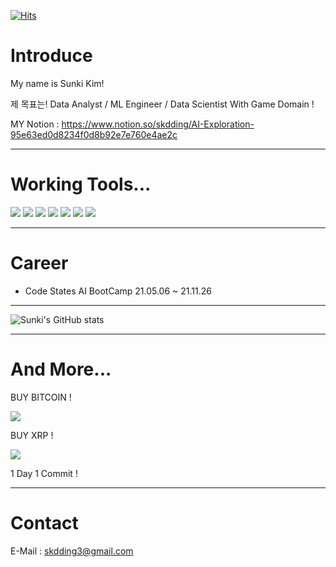 [![Hits](https://hits.seeyoufarm.com/api/count/incr/badge.svg?url=https%3A%2F%2Fgithub.com%2Fskdding3%2Fhit-counter&count_bg=%2379C83D&title_bg=%23555555&icon=&icon_color=%23E7E7E7&title=hits&edge_flat=false)](https://hits.seeyoufarm.com)


# Introduce

My name is Sunki Kim!


제 목표는!
Data Analyst / ML Engineer / Data Scientist With Game Domain !

MY Notion :  https://www.notion.so/skdding/AI-Exploration-95e63ed0d8234f0d8b92e7e760e4ae2c

----------------------------------------------------------------------------------------------
# Working Tools...

<img src="https://img.shields.io/badge/Python-3776AB?style=flat-square&logo=Python&logoColor=white"/>  <img src="https://img.shields.io/badge/pandas-150458?style=flat-square&logo=pandas&logoColor=white"/>  <img src="https://img.shields.io/badge/Google Colab-F9AB00?style=flat-square&logo=Google-Colab&logoColor=white"/> <img src="https://img.shields.io/badge/Jupyter-F37626?style=flat-square&logo=Jupyter&logoColor=white"/> <img src="https://img.shields.io/badge/R Studio-276DC3?style=flat-square&logo=R&logoColor=white"/>  <img src="https://img.shields.io/badge/MySQL-4479A1?style=flat-square&logo=MySQL&logoColor=white"/>  <img src="https://img.shields.io/badge/TensorFlow-FF6F00?style=flat-square&logo=TensorFlow&logoColor=white"/> 

----------------------------------------------------------------------------------------------

# Career
- Code States AI BootCamp 21.05.06 ~ 21.11.26

----------------------------------------------------------------------------------------------


![Sunki's GitHub stats](https://github-readme-stats.vercel.app/api?username=skdding3&show_icons=true&theme=radical)

----------------------------------------------------------------------------------------------
# And More...

BUY BITCOIN ! 

<img src="https://img.shields.io/badge/Bitcoin-000000?style=for-the-badge&logo=bitcoin&logoColor=white">

BUY XRP !

<img src="https://img.shields.io/badge/XRP-000000?style=for-the-badge&logo=Ripple&logoColor=white">

1 Day 1 Commit !


-----------------------------------------------------------------------------------------------
# Contact

E-Mail : skdding3@gmail.com
